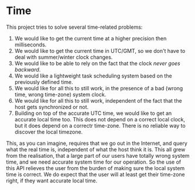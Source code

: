 Time
====

This project tries to solve several time-related problems:

1. We would like to get the current time at a higher precision then milliseconds.
2. We would like to get the current time in UTC/GMT, so we don't have to deal with summer/winter clock changes.
3. We would like to be able to rely on the fact that the clock *never goes backward*.
4. We would like a lightweight task scheduling system based on the previously defined time.
5. We would like for all this to still work, in the presence of a bad (wrong time, wrong time-zone) system clock.
6. We would like for all this to still work, independent of the fact that the host gets synchronized or not.
7. Building on top of the accurate UTC time, we would like to get an accurate local time too. This does not depend on a correct local clock, but it does depend on a correctr time-zone. There is no reliable way to discover the local timezone.

This, as you can imagine, requires that we go out in the Internet, and query what the real time is, independent of what the host think it is. This all grew from the realisation, that a large part of our users have totally wrong system time, and we need accurate system time for our operation. So the use of this API relieves the user from the burden of making sure the local system time is correct. We do expect that the user will at least get their time-zone right, if they want accurate local time.

